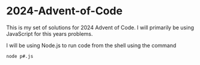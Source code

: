 # 2024-Advent-of-Code
This is my set of solutions for 2024 Advent of Code. I will primarily be using JavaScript for this years problems.

I will be using Node.js to run code from the shell using the command

```sh
node p#.js
```
